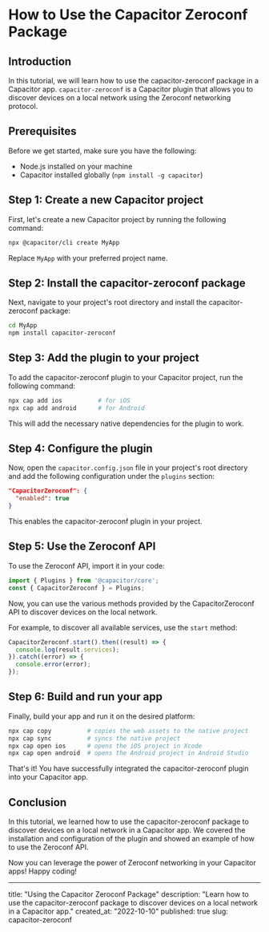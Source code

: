 # How to Use the Capacitor Zeroconf Package

## Introduction

In this tutorial, we will learn how to use the capacitor-zeroconf package in a Capacitor app. `capacitor-zeroconf` is a Capacitor plugin that allows you to discover devices on a local network using the Zeroconf networking protocol.

## Prerequisites

Before we get started, make sure you have the following:

- Node.js installed on your machine
- Capacitor installed globally (`npm install -g capacitor`)

## Step 1: Create a new Capacitor project

First, let's create a new Capacitor project by running the following command:

```bash
npx @capacitor/cli create MyApp
```

Replace `MyApp` with your preferred project name.

## Step 2: Install the capacitor-zeroconf package

Next, navigate to your project's root directory and install the capacitor-zeroconf package:

```bash
cd MyApp
npm install capacitor-zeroconf
```

## Step 3: Add the plugin to your project

To add the capacitor-zeroconf plugin to your Capacitor project, run the following command:

```bash
npx cap add ios          # for iOS
npx cap add android      # for Android
```

This will add the necessary native dependencies for the plugin to work.

## Step 4: Configure the plugin

Now, open the `capacitor.config.json` file in your project's root directory and add the following configuration under the `plugins` section:

```json
"CapacitorZeroconf": {
  "enabled": true
}
```

This enables the capacitor-zeroconf plugin in your project.

## Step 5: Use the Zeroconf API

To use the Zeroconf API, import it in your code:

```typescript
import { Plugins } from '@capacitor/core';
const { CapacitorZeroconf } = Plugins;
```

Now, you can use the various methods provided by the CapacitorZeroconf API to discover devices on the local network.

For example, to discover all available services, use the `start` method:

```typescript
CapacitorZeroconf.start().then((result) => {
  console.log(result.services);
}).catch((error) => {
  console.error(error);
});
```

## Step 6: Build and run your app

Finally, build your app and run it on the desired platform:

```bash
npx cap copy          # copies the web assets to the native project
npx cap sync          # syncs the native project
npx cap open ios      # opens the iOS project in Xcode
npx cap open android  # opens the Android project in Android Studio
```

That's it! You have successfully integrated the capacitor-zeroconf plugin into your Capacitor app.

## Conclusion

In this tutorial, we learned how to use the capacitor-zeroconf package to discover devices on a local network in a Capacitor app. We covered the installation and configuration of the plugin and showed an example of how to use the Zeroconf API.

Now you can leverage the power of Zeroconf networking in your Capacitor apps! Happy coding!

---

title: "Using the Capacitor Zeroconf Package"
description: "Learn how to use the capacitor-zeroconf package to discover devices on a local network in a Capacitor app."
created_at: "2022-10-10"
published: true
slug: capacitor-zeroconf